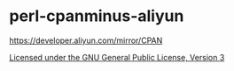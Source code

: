 # perl-cpanminus-aliyun

https://developer.aliyun.com/mirror/CPAN

[Licensed under the GNU General Public License, Version 3](http://www.gnu.org/licenses/gpl-3.0.html)
